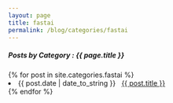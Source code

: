 ```yaml
---
layout: page
title: fastai
permalink: /blog/categories/fastai
---
```

 
<h5> Posts by Category : {{ page.title }} </h5>

<div class="card">
{% for post in site.categories.fastai %}
 <li class="category-posts"><span>{{ post.date | date_to_string }}</span> &nbsp; <a href="{{ post.url }}">{{ post.title }}</a></li>
{% endfor %}
</div>